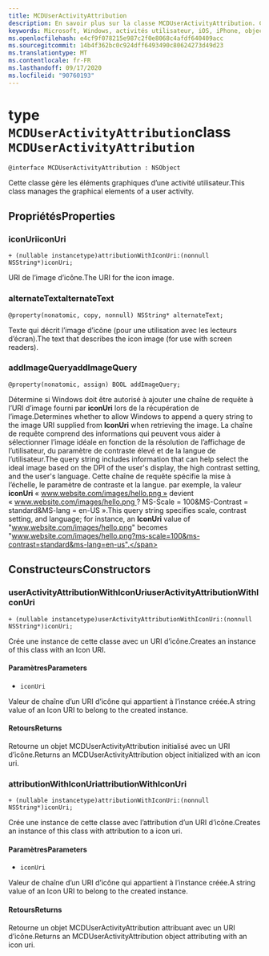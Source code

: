 ```yaml
---
title: MCDUserActivityAttribution
description: En savoir plus sur la classe MCDUserActivityAttribution. Cette classe gère les éléments graphiques d’une activité utilisateur.
keywords: Microsoft, Windows, activités utilisateur, iOS, iPhone, objectiveC, appareils connectés, projet Rome
ms.openlocfilehash: e4cf9f078215e987c2f0e8068c4afdf640409acc
ms.sourcegitcommit: 14b4f362bc0c924dff6493490c80624273d49d23
ms.translationtype: MT
ms.contentlocale: fr-FR
ms.lasthandoff: 09/17/2020
ms.locfileid: "90760193"
---
```

# <a name="class-mcduseractivityattribution"></a><span data-ttu-id="a5538-105">type `MCDUserActivityAttribution`</span><span class="sxs-lookup"><span data-stu-id="a5538-105">class `MCDUserActivityAttribution`</span></span>

```
@interface MCDUserActivityAttribution : NSObject
```

<span data-ttu-id="a5538-106">Cette classe gère les éléments graphiques d’une activité utilisateur.</span><span class="sxs-lookup"><span data-stu-id="a5538-106">This class manages the graphical elements of a user activity.</span></span>

## <a name="properties"></a><span data-ttu-id="a5538-107">Propriétés</span><span class="sxs-lookup"><span data-stu-id="a5538-107">Properties</span></span>

### <a name="iconuri"></a><span data-ttu-id="a5538-108">iconUri</span><span class="sxs-lookup"><span data-stu-id="a5538-108">iconUri</span></span>
`+ (nullable instancetype)attributionWithIconUri:(nonnull NSString*)iconUri;`

<span data-ttu-id="a5538-109">URI de l’image d’icône.</span><span class="sxs-lookup"><span data-stu-id="a5538-109">The URI for the icon image.</span></span>

### <a name="alternatetext"></a><span data-ttu-id="a5538-110">alternateText</span><span class="sxs-lookup"><span data-stu-id="a5538-110">alternateText</span></span>
`@property(nonatomic, copy, nonnull) NSString* alternateText;`

<span data-ttu-id="a5538-111">Texte qui décrit l’image d’icône (pour une utilisation avec les lecteurs d’écran).</span><span class="sxs-lookup"><span data-stu-id="a5538-111">The text that describes the icon image (for use with screen readers).</span></span>

### <a name="addimagequery"></a><span data-ttu-id="a5538-112">addImageQuery</span><span class="sxs-lookup"><span data-stu-id="a5538-112">addImageQuery</span></span>
`@property(nonatomic, assign) BOOL addImageQuery;`

<span data-ttu-id="a5538-113">Détermine si Windows doit être autorisé à ajouter une chaîne de requête à l’URI d’image fourni par **iconUri** lors de la récupération de l’image.</span><span class="sxs-lookup"><span data-stu-id="a5538-113">Determines whether to allow Windows to append a query string to the image URI supplied from **IconUri** when retrieving the image.</span></span> <span data-ttu-id="a5538-114">La chaîne de requête comprend des informations qui peuvent vous aider à sélectionner l’image idéale en fonction de la résolution de l’affichage de l’utilisateur, du paramètre de contraste élevé et de la langue de l’utilisateur.</span><span class="sxs-lookup"><span data-stu-id="a5538-114">The query string includes information that can help select the ideal image based on the DPI of the user's display, the high contrast setting, and the user's language.</span></span> <span data-ttu-id="a5538-115">Cette chaîne de requête spécifie la mise à l’échelle, le paramètre de contraste et la langue. par exemple, la valeur **iconUri** « www.website.com/images/hello.png » devient « www.website.com/images/hello.png ? MS-Scale = 100&MS-Contrast = standard&MS-lang = en-US ».</span><span class="sxs-lookup"><span data-stu-id="a5538-115">This query string specifies scale, contrast setting, and language; for instance, an **IconUri** value of "www.website.com/images/hello.png" becomes "www.website.com/images/hello.png?ms-scale=100&ms-contrast=standard&ms-lang=en-us".</span></span>

## <a name="constructors"></a><span data-ttu-id="a5538-116">Constructeurs</span><span class="sxs-lookup"><span data-stu-id="a5538-116">Constructors</span></span>

### <a name="useractivityattributionwithiconuri"></a><span data-ttu-id="a5538-117">userActivityAttributionWithIconUri</span><span class="sxs-lookup"><span data-stu-id="a5538-117">userActivityAttributionWithIconUri</span></span>
`+ (nullable instancetype)userActivityAttributionWithIconUri:(nonnull NSString*)iconUri;`

<span data-ttu-id="a5538-118">Crée une instance de cette classe avec un URI d’icône.</span><span class="sxs-lookup"><span data-stu-id="a5538-118">Creates an instance of this class with an Icon URI.</span></span>

#### <a name="parameters"></a><span data-ttu-id="a5538-119">Paramètres</span><span class="sxs-lookup"><span data-stu-id="a5538-119">Parameters</span></span>
* `iconUri` 

<span data-ttu-id="a5538-120">Valeur de chaîne d’un URI d’icône qui appartient à l’instance créée.</span><span class="sxs-lookup"><span data-stu-id="a5538-120">A string value of an Icon URI to belong to the created instance.</span></span>

#### <a name="returns"></a><span data-ttu-id="a5538-121">Retours</span><span class="sxs-lookup"><span data-stu-id="a5538-121">Returns</span></span>
<span data-ttu-id="a5538-122">Retourne un objet MCDUserActivityAttribution initialisé avec un URI d’icône.</span><span class="sxs-lookup"><span data-stu-id="a5538-122">Returns an MCDUserActivityAttribution object initialized with an icon uri.</span></span>

### <a name="attributionwithiconuri"></a><span data-ttu-id="a5538-123">attributionWithIconUri</span><span class="sxs-lookup"><span data-stu-id="a5538-123">attributionWithIconUri</span></span>
`+ (nullable instancetype)attributionWithIconUri:(nonnull NSString*)iconUri;`

<span data-ttu-id="a5538-124">Crée une instance de cette classe avec l’attribution d’un URI d’icône.</span><span class="sxs-lookup"><span data-stu-id="a5538-124">Creates an instance of this class with attribution to a icon uri.</span></span>

#### <a name="parameters"></a><span data-ttu-id="a5538-125">Paramètres</span><span class="sxs-lookup"><span data-stu-id="a5538-125">Parameters</span></span>
* `iconUri` 

<span data-ttu-id="a5538-126">Valeur de chaîne d’un URI d’icône qui appartient à l’instance créée.</span><span class="sxs-lookup"><span data-stu-id="a5538-126">A string value of an Icon URI to belong to the created instance.</span></span>

#### <a name="returns"></a><span data-ttu-id="a5538-127">Retours</span><span class="sxs-lookup"><span data-stu-id="a5538-127">Returns</span></span>
<span data-ttu-id="a5538-128">Retourne un objet MCDUserActivityAttribution attribuant avec un URI d’icône.</span><span class="sxs-lookup"><span data-stu-id="a5538-128">Returns an MCDUserActivityAttribution object attributing with an icon uri.</span></span>